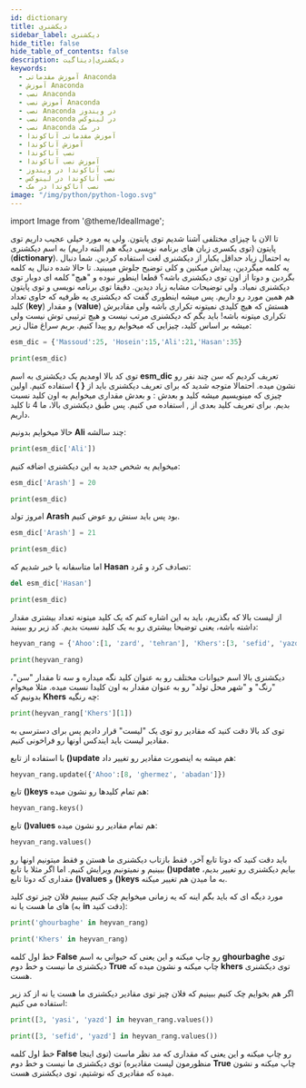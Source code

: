 ```yaml
---
id: dictionary
title: دیکشنری
sidebar_label: دیکشنری
hide_title: false
hide_table_of_contents: false
description: دیکشنری|دیتاگیت
keywords:
  - آموزش مقدماتی Anaconda
  - آموزش Anaconda
  - نصب Anaconda
  - آموزش نصب Anaconda
  - نصب Anaconda در ویندوز
  - نصب Anaconda در لینوکس
  - نصب Anaconda در مک
  - آموزش مقدماتی آناکوندا
  - آموزش آناکوندا
  - نصب آناکوندا
  - آموزش نصب آناکوندا
  - نصب آناکوندا در ویندوز
  - نصب آناکوندا در لینوکس
  - نصب آناکوندا در مک
image: "/img/python/python-logo.svg"
---
```


import Image from '@theme/IdealImage';

تا الان با چیزای مختلفی آشنا شدیم توی پایتون. ولی یه مورد خیلی عجیب داریم توی پایتون (توی یکسری زبان های برنامه نویسی دیگه هم البته داریم) به اسم دیکشنری (**dictionary**). به احتمال زیاد حداقل یکبار از دیکشنری لغت استفاده کردین. شما دنبال یه کلمه میگردین، پیداش میکنین و کلی توضیح جلوش میبینید. تا حالا شده دنبال یه کلمه بگردین و دوتا از اون توی دیکشنری باشه؟ قطعا اینطور نبوده و "هیچ" کلمه ای دوبار توی دیکشنری نمیاد. ولی توضیحات مشابه زیاد دیدین. دقیقا توی برنامه نویسی و توی پایتون هم همین مورد رو داریم. پس میشه اینطوری گفت که دیکشنری یه ظرفیه که حاوی تعداد کلید (**key**) و مقدار (**value**) هستش که هیچ کلیدی نمیتونه تکراری باشه ولی مقادیرش تکراری میتونه باشه! باید بگم که دیکشنری مرتب نیست و هیچ ترتیبی توش نیست ولی میشه بر اساس کلید، چیزایی که میخوایم رو پیدا کنیم. بریم سراغ مثال زیر:

```python
esm_dic = {'Massoud':25, 'Hosein':15,'Ali':21,'Hasan':35}

print(esm_dic)
```

توی کد بالا اومدیم یک دیکشنری به اسم **esm_dic** تعریف کردیم که سن چند نفر رو نشون میده. احتمالا متوجه شدید که برای تعریف دیکشنری باید از **{ }** استفاده کنیم. اولین چیزی که مینویسیم میشه کلید و بعدش : و بعدش مقداری میخوایم به اون کلید نسبت بدیم. برای تعریف کلید بعدی از , استفاده می کنیم. پس طبق دیکشنری بالا، ما 4 تا کلید داریم.

حالا میخوایم بدونیم **Ali** چند سالشه:

```python
print(esm_dic['Ali'])
```

میخوایم یه شخص جدید به این دیکشنری اضافه کنیم:

```python
esm_dic['Arash'] = 20

print(esm_dic)
```

امروز تولد **Arash** بود پس باید سنش رو عوض کنیم.

```python
esm_dic['Arash'] = 21

print(esm_dic)
```

اما متاسفانه با خبر شدیم که **Hasan** تصادف کرد و مُرد:

```python
del esm_dic['Hasan']

print(esm_dic)
```

از لیست بالا که بگذریم، باید به این اشاره کنم که یک کلید میتونه تعداد بیشتری مقدار داشته باشه، یعنی توضیحا بیشتری رو به یک کلید نسبت بدیم. کد زیر رو ببینید:

```python
heyvan_rang = {'Ahoo':[1, 'zard', 'tehran'], 'Khers':[3, 'sefid', 'yazd'], 'Gorbe':[5, 'siah', 'kerman']}

print(heyvan_rang)
```

دیکشنری بالا اسم حیوانات مختلف رو به عنوان کلید نگه میداره و سه تا مقدار "سن"، "رنگ" و "شهر محل تولد" رو به عنوان مقدار به اون کلیدا نسبت میده. مثلا میخوام بدونیم که **Khers** چه رنگیه:

```python
print(heyvan_rang['Khers'][1])
```

توی کد بالا دقت کنید که مقادیر رو توی یک "لیست" قرار دادیم پس برای دسترسی به مقادیر لیست باید ایندکس اونها رو فراخونی کنیم.

با استفاده از تابع **()update** هم میشه به اینصورت مقادیر رو تغییر داد:

```python
heyvan_rang.update({'Ahoo':[8, 'ghermez', 'abadan']})
```

تابع **()keys** هم تمام کلیدها رو نشون میده:

```python
heyvan_rang.keys()
```

تابع **()values** هم تمام مقادیر رو نشون میده:

```python
heyvan_rang.values()
```

باید دقت کنید که دوتا تابع آخر، فقط بازتاب دیکشنری ما هستن و فقط میتونیم اونها رو ببینیم و نمیتونیم ویرایش کنیم. اما اگر مثلا با تابع **()update** بیایم دیکشنری رو تغییر بدیم، مقداری که دوتا تابع **()values** و **()keys** به ما میدن هم تغییر میکنه.

مورد دیگه ای که باید بگم اینه که یه زمانی میخوایم چک کنیم ببینیم فلان چیز توی کلید های ما هست یا نه (به **in** دقت کنید):

```python
print('ghourbaghe' in heyvan_rang)

print('Khers' in heyvan_rang)
```

خط اول کلمه **False** رو چاپ میکنه و این یعنی که حیوانی به اسم **ghourbaghe** توی دیکشنری ما نیست و خط دوم **True** چاپ میکنه و نشون میده که **khers** توی دیکشنری هست.

اگر هم بخوایم چک کنیم ببینیم که فلان چیز توی مقادیر دیکشنری ما هست یا نه از کد زیر استفاده می کنیم:

```python
print([3, 'yasi', 'yazd'] in heyvan_rang.values())

print([3, 'sefid', 'yazd'] in heyvan_rang.values())
```

خط اول کلمه **False** رو چاپ میکنه و این یعنی که مقداری که مد نظر ماست (توی اینجا منظورمون لیست مقادیره) توی دیکشنری ما نیست و خط دوم **True** چاپ میکنه و نشون میده که مقادیری که نوشتیم، توی دیکشنری هست.
